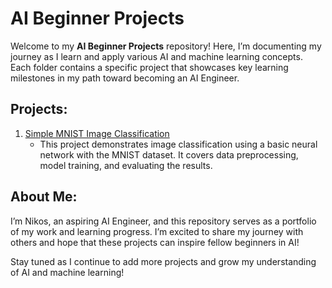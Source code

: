 # AI Beginner Projects

Welcome to my **AI Beginner Projects** repository! Here, I’m documenting my journey as I learn and apply various AI and machine learning concepts. Each folder contains a specific project that showcases key learning milestones in my path toward becoming an AI Engineer.

## Projects:

1. [Simple MNIST Image Classification](./Simple%20MNIST%20Image%20Classification)
   - This project demonstrates image classification using a basic neural network with the MNIST dataset. It covers data preprocessing, model training, and evaluating the results.

## About Me:
I’m Nikos, an aspiring AI Engineer, and this repository serves as a portfolio of my work and learning progress. I’m excited to share my journey with others and hope that these projects can inspire fellow beginners in AI!

Stay tuned as I continue to add more projects and grow my understanding of AI and machine learning!
